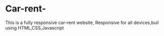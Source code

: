 # Car-rent-
This is a fully responsive car-rent website, Responsive for all devices,buil using HTML,CSS,Javascript
